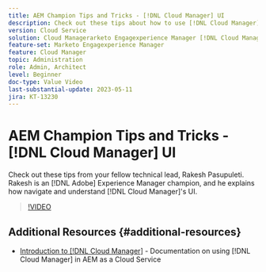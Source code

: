 ```yaml
---
title: AEM Champion Tips and Tricks - [!DNL Cloud Manager] UI
description: Check out these tips about how to use [!DNL Cloud Manager]'s UI from AEM champion and expert, Rakesh Pasupuleti.
version: Cloud Service
solution: Cloud Managerarketo Engagexperience Manager [!DNL Cloud Manager]
feature-set: Marketo Engagexperience Manager
feature: Cloud Manager
topic: Administration
role: Admin, Architect
level: Beginner
doc-type: Value Video
last-substantial-update: 2023-05-11
jira: KT-13230
---
```

# AEM Champion Tips and Tricks - [!DNL Cloud Manager] UI

Check out these tips from your fellow technical lead, Rakesh Pasupuleti. Rakesh is an [!DNL Adobe] Experience Manager champion, and he explains how navigate and understand [!DNL Cloud Manager]'s UI.

>[!VIDEO](https://video.tv.adobe.com/v/3419298?quality=12&learn=on)

## Additional Resources {#additional-resources}

* [Introduction to [!DNL Cloud Manager]](https://experienceleague.adobe.com/docs/experience-manager-cloud-service/content/onboarding/concepts/cloud-manager-introduction.html) - Documentation on using [!DNL Cloud Manager] in AEM as a Cloud Service
